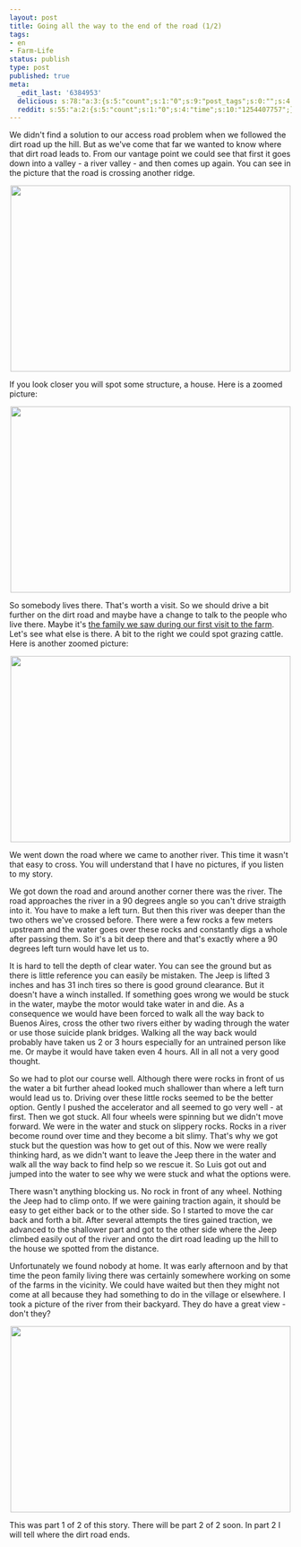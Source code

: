 ```yaml
---
layout: post
title: Going all the way to the end of the road (1/2)
tags:
- en
- Farm-Life
status: publish
type: post
published: true
meta:
  _edit_last: '6384953'
  delicious: s:78:"a:3:{s:5:"count";s:1:"0";s:9:"post_tags";s:0:"";s:4:"time";s:10:"1254407759";}";
  reddit: s:55:"a:2:{s:5:"count";s:1:"0";s:4:"time";s:10:"1254407757";}";
---
```

We didn't find a solution to our access road problem when we followed the dirt road up the hill. But as we've come that far we wanted to know where that dirt road leads to. From our vantage point we could see that first it goes down into a valley - a river valley - and then comes up again. You can see in the picture that the road is crossing another ridge.

<a href="http://www.flickr.com/photos/34665899@N00/3897146062" title="View '' on Flickr.com"><div style="text-align:center;"><img src="http://farm4.static.flickr.com/3517/3897146062_cc52c08504.jpg" alt="" border="0" width="500" height="332" /></div></a>

If you look closer you will spot some structure, a house. Here is a zoomed picture:

<a href="http://www.flickr.com/photos/34665899@N00/3896372145" title="View '' on Flickr.com"><div style="text-align:center;"><img src="http://farm4.static.flickr.com/3536/3896372145_617d4381fe.jpg" alt="" border="0" width="500" height="332" /></div></a>

So somebody lives there. That's worth a visit. So we should drive a bit further on the dirt road and maybe have a change to talk to the people who live there. Maybe it's <a href="http://rainforestfinca.wordpress.com/2009/09/07/sometimes-leaving-can-be-difficult/">the family we saw during our first visit to the farm</a>. Let's see what else is there. A bit to the right we could spot grazing cattle. Here is another zoomed picture:

<a href="http://www.flickr.com/photos/34665899@N00/3897149192" title="View '' on Flickr.com"><div style="text-align:center;"><img src="http://farm3.static.flickr.com/2662/3897149192_04e10732fd.jpg" alt="" border="0" width="500" height="332" /></div></a>

We went down the road where we came to another river. This time it wasn't that easy to cross. You will understand that I have no pictures, if you listen to my story.

We got down the road and around another corner there was the river. The road approaches the river in a 90 degrees angle so you can't drive straigth into it. You have to make a left turn. But then this river was deeper than the two others we've crossed before. There were a few rocks a few meters upstream and the water goes over these rocks and constantly digs a whole after passing them. So it's a bit deep there and that's exactly where a 90 degrees left turn would have let us to.

It is hard to tell the depth of clear water. You can see the ground but as there is little reference you can easily be mistaken. The Jeep is lifted 3 inches and has 31 inch tires so there is good ground clearance. But it doesn't have a winch installed. If something goes wrong we would be stuck in the water, maybe the motor would take water in and die. As a consequence we would have been forced to walk all the way back to Buenos Aires, cross the other two rivers either by wading through the water or use those suicide plank bridges. Walking all the way back would probably have taken us 2 or 3 hours especially for an untrained person like me. Or maybe it would have taken even 4 hours. All in all not a very good thought.

So we had to plot our course well. Although there were rocks in front of us the water a bit further ahead looked much shallower than where a left turn would lead us to. Driving over these little rocks seemed to be the better option. Gently I pushed the accelerator and all seemed to go very well - at first. Then we got stuck. All four wheels were spinning but we didn't move forward. We were in the water and stuck on slippery rocks. Rocks in a river become round over time and they become a bit slimy. That's why we got stuck but the question was how to get out of this. Now we were really thinking hard, as we didn't want to leave the Jeep there in the water and walk all the way back to find help so we rescue it. So Luis got out and jumped into the water to see why we were stuck and what the options were.

There wasn't anything blocking us. No rock in front of any wheel. Nothing the Jeep had to climp onto. If we were gaining traction again, it should be easy to get either back or to the other side. So I started to move the car back and forth a bit. After several attempts the tires gained traction, we advanced to the shallower part and got to the other side where the Jeep climbed easily out of the river and onto the dirt road leading up the hill to the house we spotted from the distance.

Unfortunately we found nobody at home. It was early afternoon and by that time the peon family living there was certainly somewhere working on some of the farms in the vicinity. We could have waited but then they might not come at all because they had something to do in the village or elsewhere. I took a picture of the river from their backyard. They do have a great view - don't they?

<a href="http://www.flickr.com/photos/34665899@N00/3897143340" title="View '' on Flickr.com"><div style="text-align:center;"><img src="http://farm4.static.flickr.com/3440/3897143340_ed2f800a41.jpg" alt="" border="0" width="500" height="332" /></div></a>

This was part 1 of 2 of this story. There will be part 2 of 2 soon. In part 2 I will tell where the dirt road ends.
